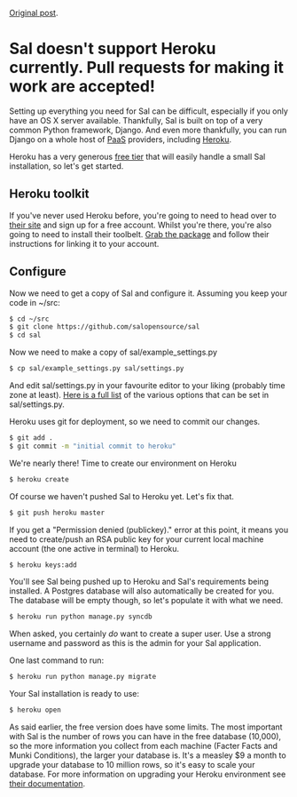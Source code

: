 [Original post](http://grahamgilbert.com/blog/2014/05/19/deploying-sal-on-heroku/).

# Sal doesn't support Heroku currently. Pull requests for making it work are accepted!

Setting up everything you need for Sal can be difficult, especially if you only have an OS X server available. Thankfully, Sal is built on top of a very common Python framework, Django. And even more thankfully, you can run Django on a whole host of [PaaS](http://en.wikipedia.org/wiki/Platform_as_a_service) providers, including [Heroku](https://www.heroku.com).

Heroku has a very generous [free tier](https://www.heroku.com/pricing) that will easily handle a small Sal installation, so let's get started.

## Heroku toolkit

If you've never used Heroku before, you're going to need to head over to [their site](http://heroku.com) and sign up for a free account. Whilst you're there, you're also going to need to install their toolbelt. [Grab the package](http://toolbelt.herokuapp.com/) and follow their instructions for linking it to your account.

## Configure

Now we need to get a copy of Sal and configure it. Assuming you keep your code in ~/src:

``` bash
$ cd ~/src
$ git clone https://github.com/salopensource/sal
$ cd sal
```

Now we need to make a copy of sal/example_settings.py

``` bash
$ cp sal/example_settings.py sal/settings.py
```

And edit sal/settings.py in your favourite editor to your liking (probably time zone at least). [Here is a full list](https://github.com/salopensource/sal/blob/master/docs/Settings.md) of the various options that can be set in sal/settings.py.

Heroku uses git for deployment, so we need to commit our changes.

``` bash
$ git add .
$ git commit -m "initial commit to heroku"
```

We're nearly there! Time to create our environment on Heroku

``` bash
$ heroku create
```

Of course we haven't pushed Sal to Heroku yet. Let's fix that.

``` bash
$ git push heroku master
```
If you get a "Permission denied (publickey)." error at this point, it means you need to create/push an RSA public key for your current local machine account (the one active in terminal) to Heroku.

``` bash
$ heroku keys:add
```

You'll see Sal being pushed up to Heroku and Sal's requirements being installed. A Postgres database will also automatically be created for you. The database will be empty though, so let's populate it with what we need.

``` bash
$ heroku run python manage.py syncdb
```

When asked, you certainly *do* want to create a super user. Use a strong username and password as this is the admin for your Sal application.

One last command to run:

``` bash
$ heroku run python manage.py migrate
```

Your Sal installation is ready to use:

``` bash
$ heroku open
```

As said earlier, the free version does have some limits. The most important with Sal is the number of rows you can have in the free database (10,000), so the more information you collect from each machine (Facter Facts and Munki Conditions), the larger your database is. It's a measley $9 a month to upgrade your database to 10 million rows, so it's easy to scale your database. For more information on upgrading your Heroku environment see [their documentation](https://devcenter.heroku.com/articles/upgrade-heroku-postgres-with-pgbackups).
